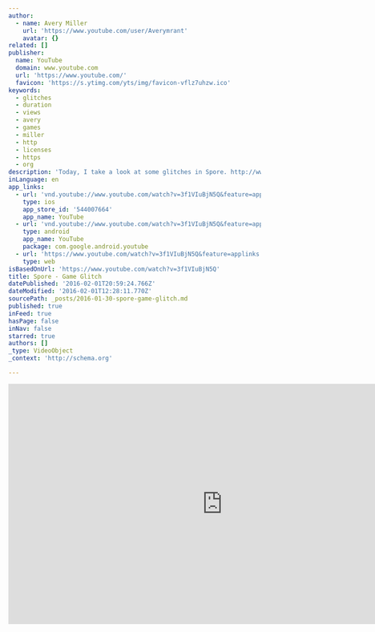 ```yaml
---
author:
  - name: Avery Miller
    url: 'https://www.youtube.com/user/Averymrant'
    avatar: {}
related: []
publisher:
  name: YouTube
  domain: www.youtube.com
  url: 'https://www.youtube.com/'
  favicon: 'https://s.ytimg.com/yts/img/favicon-vflz7uhzw.ico'
keywords:
  - glitches
  - duration
  - views
  - avery
  - games
  - miller
  - http
  - licenses
  - https
  - org
description: 'Today, I take a look at some glitches in Spore. http://www.AveryMiller.org Copyright Avery Miller Subtitles are available! Disclaimer: Fair use lets me put copyrighted material in my content without explicit permission from the copyright owner. http://en.wikipedia.org/wiki/Fair_use. Credits: Written, Produced, Directed, Animated, and edited by Avery Miller Music: Blue Groove Deluxe by BlueFoxMusic Special thanks to BlueFoxMusic for making epic music!'
inLanguage: en
app_links:
  - url: 'vnd.youtube://www.youtube.com/watch?v=3f1VIuBjN5Q&feature=applinks'
    type: ios
    app_store_id: '544007664'
    app_name: YouTube
  - url: 'vnd.youtube://www.youtube.com/watch?v=3f1VIuBjN5Q&feature=applinks'
    type: android
    app_name: YouTube
    package: com.google.android.youtube
  - url: 'https://www.youtube.com/watch?v=3f1VIuBjN5Q&feature=applinks'
    type: web
isBasedOnUrl: 'https://www.youtube.com/watch?v=3f1VIuBjN5Q'
title: Spore - Game Glitch
datePublished: '2016-02-01T20:59:24.766Z'
dateModified: '2016-02-01T12:28:11.770Z'
sourcePath: _posts/2016-01-30-spore-game-glitch.md
published: true
inFeed: true
hasPage: false
inNav: false
starred: true
authors: []
_type: VideoObject
_context: 'http://schema.org'

---
```

<iframe src="https://cdn.embedly.com/widgets/media.html?src=https%3A%2F%2Fwww.youtube.com%2Fembed%2F3f1VIuBjN5Q%3Ffeature%3Doembed&amp;url=https%3A%2F%2Fwww.youtube.com%2Fwatch%3Fv%3D3f1VIuBjN5Q&amp;image=https%3A%2F%2Fi.ytimg.com%2Fvi%2F3f1VIuBjN5Q%2Fhqdefault.jpg&amp;key=b7d04c9b404c499eba89ee7072e1c4f7&amp;type=text%2Fhtml&amp;schema=youtube" width="854" height="480" scrolling="no" frameborder="0" allowfullscreen="allowfullscreen" style=""></iframe>